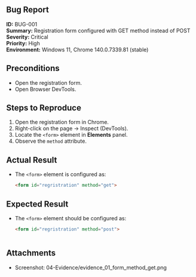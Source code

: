 ## Bug Report

**ID:** BUG-001  
**Summary:** Registration form configured with GET method instead of POST  
**Severity:** Critical  
**Priority:** High  
**Environment:** Windows 11, Chrome 140.0.7339.81 (stable)  



## Preconditions
- Open the registration form.
- Open Browser DevTools.



## Steps to Reproduce
1. Open the registration form in Chrome.
2. Right-click on the page → Inspect (DevTools).
3. Locate the `<form>` element in **Elements** panel.
4. Observe the `method` attribute.



## Actual Result
- The `<form>` element is configured as:
  ```html
  <form id="regristration" method="get">

## Expected Result
- The `<form>` element should be configured as:
  ```html
  <form id="regristration" method="post">



## Attachments 
- Screenshot: 04-Evidence/evidence_01_form_method_get.png
  

  
